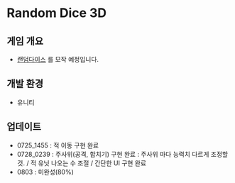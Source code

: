 # Random Dice 3D

## 게임 개요
- [랜덤다이스](https://play.google.com/store/search?q=%EB%9E%9C%EB%8D%A4%EB%8B%A4%EC%9D%B4%EC%8A%A4%28random+dice%29+pvp+%EB%94%94%ED%8E%9C%EC%8A%A4&c=apps&hl=ko&gl=US) 를 모작 예정입니다.
  
## 개발 환경
- 유니티
## 업데이트
- 0725_1455 : 적 이동 구현 완료
- 0728_0239 : 주사위(공격, 합치기) 구현 완료 : 주사위 마다 능력치 다르게 조정할 것. / 적 유닛 나오는 수 조절 / 간단한 UI 구현 완료
- 0803 : 미완성(80%)
